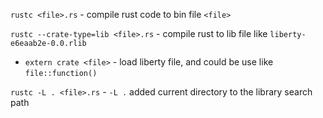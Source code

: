 `rustc <file>.rs` - compile rust code to bin file `<file>`

`rustc --crate-type=lib <file>.rs` - compile rust to lib file like `liberty-e6eaab2e-0.0.rlib`

  - `extern crate <file>` - load liberty file, and could be use like `file::function()`

`rustc -L . <file>.rs` - `-L .` added current directory to the library search path

